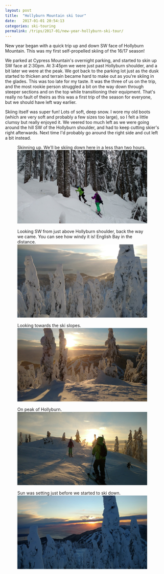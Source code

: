 ```yaml
---
layout: post
title:  "Hollyburn Mountain ski tour"
date:   2017-01-01 20:54:13
categories: ski-touring
permalink: /trips/2017-01/new-year-hollyburn-ski-tour/
---
```

New year began with a quick trip up and down SW face of Hollyburn Mountain. This was my first self-propelled skiing of the 16/17 season!

We parked at Cypress Mountain's overnight parking, and started to skin up SW face at 2:30pm. At 3:45pm we were just past Hollyburn shoulder, and a bit later we were at the peak. We got back to the parking lot just as the dusk started to thicken and terrain became hard to make out as you're skiing in the glades. This was too late for my taste. It was the three of us on the trip, and the most rookie person struggled a bit on the way down through steeper sections and on the top while transitioning their equipment. That's really no fault of theirs as this was a first trip of the season for everyone, but we should have left way earlier.

Skiing itself was super fun! Lots of soft, deep snow. I wore my old boots (which are very soft and probably a few sizes too large), so I felt a little clumsy but really enjoyed it. We veered too much left as we were going around the hill SW of the Hollyburn shoulder, and had to keep cutting skier's right afterwards. Next time I'd probably go around the right side and cut left a bit instead.

<figure>
    <figcaption>Skinning up. We'll be skiing down here in a less than two hours.</figcaption>
    <img class="img-responsive" src="/trip_images/ski-touring/2017-01-new-year-hollyburn-ski-tour/1.jpeg" />
</figure>

<figure>
    <figcaption>Looking SW from just above Hollyburn shoulder, back the way we came. You can see how windy it is! English Bay in the distance.</figcaption>
    <img class="img-responsive" src="/trip_images/ski-touring/2017-01-new-year-hollyburn-ski-tour/2.jpeg" />
</figure>

<figure>
    <figcaption>Looking towards the ski slopes.</figcaption>
    <img class="img-responsive" src="/trip_images/ski-touring/2017-01-new-year-hollyburn-ski-tour/4.jpeg" />
</figure>

<figure>
    <figcaption>On peak of Hollyburn.</figcaption>
    <img class="img-responsive" src="/trip_images/ski-touring/2017-01-new-year-hollyburn-ski-tour/3.jpeg" />
</figure>

<figure>
    <figcaption>Sun was setting just before we started to ski down.</figcaption>
    <img class="img-responsive" src="/trip_images/ski-touring/2017-01-new-year-hollyburn-ski-tour/5.jpeg" />
</figure>
